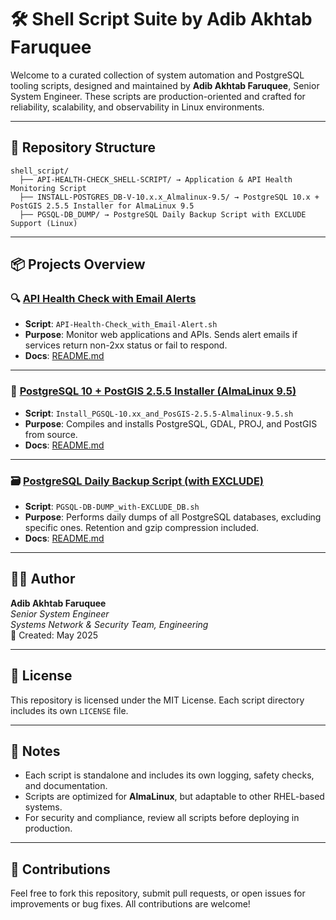 # 🛠️ Shell Script Suite by Adib Akhtab Faruquee

Welcome to a curated collection of system automation and PostgreSQL tooling scripts, designed and maintained by **Adib Akhtab Faruquee**, Senior System Engineer. These scripts are production-oriented and crafted for reliability, scalability, and observability in Linux environments.

---

## 📁 Repository Structure

```
shell_script/
  ├── API-HEALTH-CHECK_SHELL-SCRIPT/ → Application & API Health Monitoring Script
  ├── INSTALL-POSTGRES_DB-V-10.x.x_Almalinux-9.5/ → PostgreSQL 10.x + PostGIS 2.5.5 Installer for AlmaLinux 9.5
  ├── PGSQL-DB_DUMP/ → PostgreSQL Daily Backup Script with EXCLUDE Support (Linux)
```

---

## 📦 Projects Overview

### 🔍 [API Health Check with Email Alerts](./API-HEALTH-CHECK_SHELL-SCRIPT)

- **Script**: `API-Health-Check_with_Email-Alert.sh`
- **Purpose**: Monitor web applications and APIs. Sends alert emails if services return non-2xx status or fail to respond.
- **Docs**: [README.md](./API-HEALTH-CHECK_SHELL-SCRIPT/README.md)

---

### 🐘 [PostgreSQL 10 + PostGIS 2.5.5 Installer (AlmaLinux 9.5)](./INSTALL-POSTGRES_DB-V-10.x.x_Almalinux-9.5)

- **Script**: `Install_PGSQL-10.xx_and_PosGIS-2.5.5-Almalinux-9.5.sh`
- **Purpose**: Compiles and installs PostgreSQL, GDAL, PROJ, and PostGIS from source.
- **Docs**: [README.md](./INSTALL-POSTGRES_DB-V-10.x.x_Almalinux-9.5/README.md)

---

### 🗃️ [PostgreSQL Daily Backup Script (with EXCLUDE)](./PGSQL-DB_DUMP)

- **Script**: `PGSQL-DB-DUMP_with-EXCLUDE_DB.sh`
- **Purpose**: Performs daily dumps of all PostgreSQL databases, excluding specific ones. Retention and gzip compression included.
- **Docs**: [README.md](./PGSQL-DB_DUMP/README.md)

---

## 🧑‍💻 Author

**Adib Akhtab Faruquee**  
_Senior System Engineer_  
_Systems Network & Security Team, Engineering_  
📅 Created: May 2025

---

## 📜 License

This repository is licensed under the MIT License. Each script directory includes its own `LICENSE` file.

---

## 🧠 Notes

- Each script is standalone and includes its own logging, safety checks, and documentation.
- Scripts are optimized for **AlmaLinux**, but adaptable to other RHEL-based systems.
- For security and compliance, review all scripts before deploying in production.

---

## 🤝 Contributions

Feel free to fork this repository, submit pull requests, or open issues for improvements or bug fixes. All contributions are welcome!
